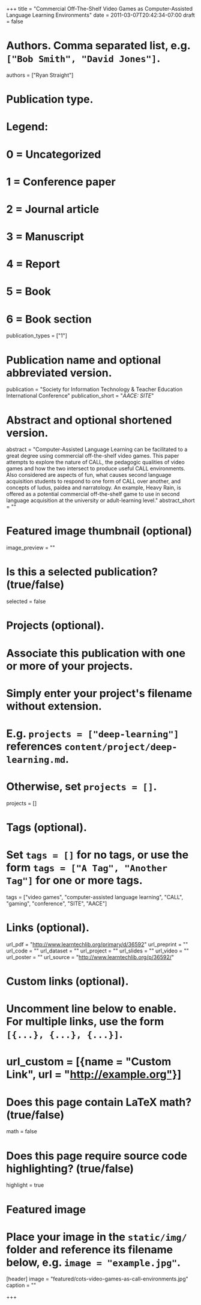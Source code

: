 +++
title = "Commercial Off-The-Shelf Video Games as Computer-Assisted Language Learning Environments"
date = 2011-03-07T20:42:34-07:00
draft = false

# Authors. Comma separated list, e.g. `["Bob Smith", "David Jones"]`.
authors = ["Ryan Straight"]

# Publication type.
# Legend:
# 0 = Uncategorized
# 1 = Conference paper
# 2 = Journal article
# 3 = Manuscript
# 4 = Report
# 5 = Book
# 6 = Book section
publication_types = ["1"]

# Publication name and optional abbreviated version.
publication = "Society for Information Technology & Teacher Education International Conference"
publication_short = "*AACE: SITE*"

# Abstract and optional shortened version.
abstract = "Computer-Assisted Language Learning can be facilitated to a great degree using commercial off-the-shelf video games. This paper attempts to explore the nature of CALL, the pedagogic qualities of video games and how the two intersect to produce useful CALL environments. Also considered are aspects of fun, what causes second language acquisition students to respond to one form of CALL over another, and concepts of ludus, paidea and narratology. An example, Heavy Rain, is offered as a potential commercial off-the-shelf game to use in second language acquisition at the university or adult-learning level."
abstract_short = ""

# Featured image thumbnail (optional)
image_preview = ""

# Is this a selected publication? (true/false)
selected = false

# Projects (optional).
#   Associate this publication with one or more of your projects.
#   Simply enter your project's filename without extension.
#   E.g. `projects = ["deep-learning"]` references `content/project/deep-learning.md`.
#   Otherwise, set `projects = []`.
projects = []

# Tags (optional).
#   Set `tags = []` for no tags, or use the form `tags = ["A Tag", "Another Tag"]` for one or more tags.
tags = ["video games", "computer-assisted language learning", "CALL", "gaming", "conference", "SITE", "AACE"]

# Links (optional).
url_pdf = "http://www.learntechlib.org/primary/d/36592"
url_preprint = ""
url_code = ""
url_dataset = ""
url_project = ""
url_slides = ""
url_video = ""
url_poster = ""
url_source = "http://www.learntechlib.org/p/36592/"

# Custom links (optional).
#   Uncomment line below to enable. For multiple links, use the form `[{...}, {...}, {...}]`.
# url_custom = [{name = "Custom Link", url = "http://example.org"}]

# Does this page contain LaTeX math? (true/false)
math = false

# Does this page require source code highlighting? (true/false)
highlight = true

# Featured image
# Place your image in the `static/img/` folder and reference its filename below, e.g. `image = "example.jpg"`.
[header]
image = "featured/cots-video-games-as-call-environments.jpg"
caption = ""

+++

